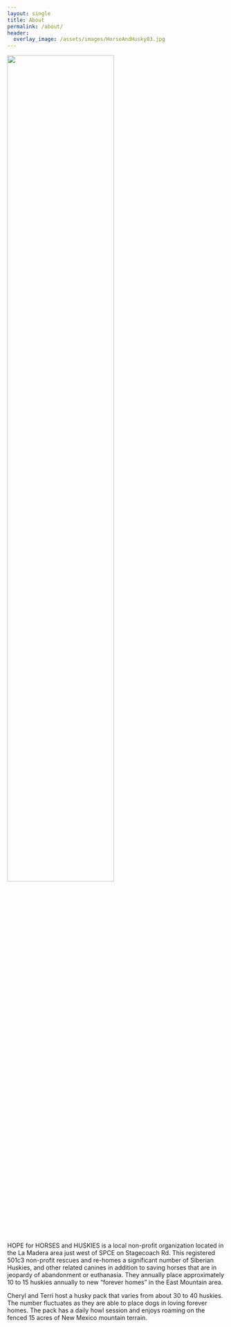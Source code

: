```yaml
---
layout: single
title: About
permalink: /about/
header:
  overlay_image: /assets/images/HorseAndHusky03.jpg
---
```


<img src="/assets/images/CherylAndTerri.jpg" width="70%"/>

HOPE for HORSES and HUSKIES is a local non-profit organization located in the
La Madera area just west of SPCE on Stagecoach Rd.  This registered 501c3
non-profit rescues and re-homes a significant number of Siberian Huskies,
and other related canines in addition to saving horses that are in jeopardy
of abandonment or euthanasia.  They annually place approximately 10 to 15
huskies annually to new “forever homes” in the East Mountain area.

Cheryl and Terri host a husky pack that varies from about 30 to 40 huskies.
The number fluctuates as they are able to place dogs in loving forever homes.
The pack has a daily howl session and enjoys roaming on the fenced 15 acres
of New Mexico mountain terrain.